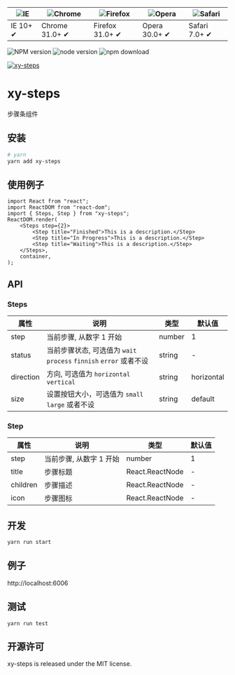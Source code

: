 | ![IE](https://github.com/alrra/browser-logos/blob/master/src/edge/edge_48x48.png?raw=true) | ![Chrome](https://github.com/alrra/browser-logos/blob/master/src/chrome/chrome_48x48.png?raw=true) | ![Firefox](https://github.com/alrra/browser-logos/blob/master/src/firefox/firefox_48x48.png?raw=true) | ![Opera](https://github.com/alrra/browser-logos/blob/master/src/opera/opera_48x48.png?raw=true) | ![Safari](https://github.com/alrra/browser-logos/blob/master/src/safari/safari_48x48.png?raw=true) |
| ------------------------------------------------------------------------------------------ | -------------------------------------------------------------------------------------------------- | ----------------------------------------------------------------------------------------------------- | ----------------------------------------------------------------------------------------------- | -------------------------------------------------------------------------------------------------- |
| IE 10+ ✔                                                                                   | Chrome 31.0+ ✔                                                                                     | Firefox 31.0+ ✔                                                                                       | Opera 30.0+ ✔                                                                                   | Safari 7.0+ ✔                                                                                      |

![NPM version](http://img.shields.io/npm/v/xy-steps.svg?style=flat-square)
![node version](https://img.shields.io/badge/node.js-%3E=_0.10-green.svg?style=flat-square)
![npm download](https://img.shields.io/npm/dm/xy-steps.svg?style=flat-square)

[![xy-steps](https://nodei.co/npm/xy-steps.png)](https://npmjs.org/package/xy-steps)

# xy-steps

步骤条组件

## 安装

```bash
# yarn
yarn add xy-steps
```

## 使用例子

```tsx
import React from "react";
import ReactDOM from "react-dom";
import { Steps, Step } from "xy-steps";
ReactDOM.render(
    <Steps step={2}>
        <Step title="Finished">This is a description.</Step>
        <Step title="In Progress">This is a description.</Step>
        <Step title="Waiting">This is a description.</Step>
    </Steps>,
    container,
);
```

## API

### Steps

| 属性      | 说明                                                               | 类型   | 默认值     |
| --------- | ------------------------------------------------------------------ | ------ | ---------- |
| step      | 当前步骤, 从数字 1 开始                                            | number | 1          |
| status    | 当前步骤状态, 可选值为 `wait` `process` `finnish` `error` 或者不设 | string | -          |
| direction | 方向, 可选值为 `horizontal` `vertical`                             | string | horizontal |
| size      | 设置按钮大小，可选值为 `small` `large` 或者不设                    | string | default    |

### Step

| 属性     | 说明                    | 类型            | 默认值 |
| -------- | ----------------------- | --------------- | ------ |
| step     | 当前步骤, 从数字 1 开始 | number          | 1      |
| title    | 步骤标题                | React.ReactNode | -      |
| children | 步骤描述                | React.ReactNode | -      |
| icon     | 步骤图标                | React.ReactNode | -      |

## 开发

```sh
yarn run start
```

## 例子

http://localhost:6006

## 测试

```
yarn run test
```

## 开源许可

xy-steps is released under the MIT license.
